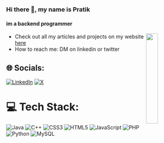 ### Hi there 👋, my name is Pratik
#### im a backend programmer
<img align="right" width="25%" src="https://i.imgur.com/FUQSR6g.gif" />

- Check out all my articles and projects on my website [here](https://programmerpratik.github.io) 
- How to reach me: DM on linkedin or twitter

## 🌐 Socials:
[![LinkedIn](https://img.shields.io/badge/LinkedIn-%230077B5.svg?logo=linkedin&logoColor=white)](https://linkedin.com/in/pratik-merekar) [![X](https://img.shields.io/badge/X-black.svg?logo=X&logoColor=white)](https://twitter.com/pratiksm)

# 💻 Tech Stack:
![Java](https://img.shields.io/badge/java-%23ED8B00.svg?style=for-the-badge&logo=openjdk&logoColor=white) ![C++](https://img.shields.io/badge/c++-%2300599C.svg?style=for-the-badge&logo=c%2B%2B&logoColor=white) ![CSS3](https://img.shields.io/badge/css3-%231572B6.svg?style=for-the-badge&logo=css3&logoColor=white) ![HTML5](https://img.shields.io/badge/html5-%23E34F26.svg?style=for-the-badge&logo=html5&logoColor=white) ![JavaScript](https://img.shields.io/badge/javascript-%23323330.svg?style=for-the-badge&logo=javascript&logoColor=%23F7DF1E) ![PHP](https://img.shields.io/badge/php-%23777BB4.svg?style=for-the-badge&logo=php&logoColor=white) ![Python](https://img.shields.io/badge/python-3670A0?style=for-the-badge&logo=python&logoColor=ffdd54) ![MySQL](https://img.shields.io/badge/mysql-%2300000f.svg?style=for-the-badge&logo=mysql&logoColor=white)
<!---
Pratik-Merekar/Pratik-Merekar is a ✨ special ✨ repository because its `README.md` (this file) appears on your GitHub profile.
You can click the Preview link to take a look at your changes.
--->
